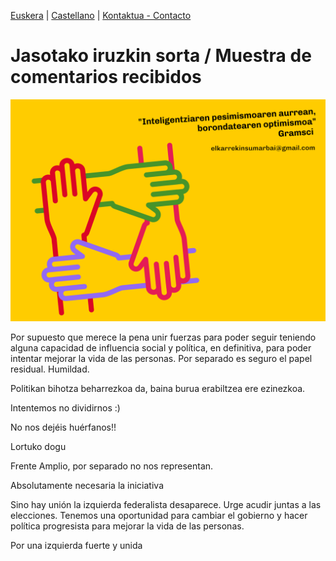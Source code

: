 [Euskera](/) | [Castellano](/es) | <a href="mailto:elkarrekinsumarbai@gmail.com">Kontaktua - Contacto</a>

# Jasotako iruzkin sorta / Muestra de comentarios recibidos

<img src="elkarrekinsumarbai_02.png" alt="'Inteligentziaren pesimismoaren aurrean, borondatearen optimismoa'. Gramsci" width="600">

Por supuesto que merece la pena unir fuerzas para poder seguir teniendo alguna capacidad de influencia social y política, en definitiva, para poder intentar mejorar la vida de las personas. Por separado es seguro el papel residual. Humildad.

Politikan bihotza beharrezkoa da, baina burua erabiltzea ere ezinezkoa.

Intentemos no dividirnos :)

No nos dejéis huérfanos!!

Lortuko dogu

Frente Amplio, por separado no nos representan.

Absolutamente necesaria la iniciativa 

Sino hay unión la izquierda federalista desaparece. Urge acudir juntas a las elecciones. Tenemos una oportunidad para cambiar el gobierno y hacer política progresista para mejorar la vida de las personas.

Por una izquierda fuerte y unida 



<meta property="og:title" content="elkarrekinsumarbai">
<style>
h1:nth-child(1) {
  visibility: hidden;
  line-height: 0;
}
.pressbutton {
    border: none;
    padding: 15px 32px;
    text-decoration: none;
    display: inline-block;
    font-size: 16px;
    border-radius: 20px;
}
.footer{ display:none}
</style>
